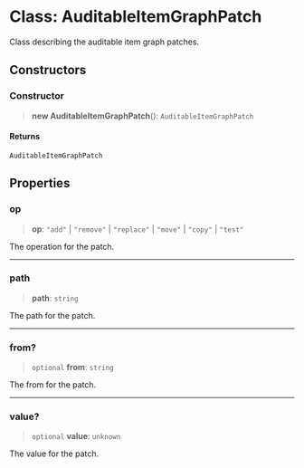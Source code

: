 # Class: AuditableItemGraphPatch

Class describing the auditable item graph patches.

## Constructors

### Constructor

> **new AuditableItemGraphPatch**(): `AuditableItemGraphPatch`

#### Returns

`AuditableItemGraphPatch`

## Properties

### op

> **op**: `"add"` \| `"remove"` \| `"replace"` \| `"move"` \| `"copy"` \| `"test"`

The operation for the patch.

***

### path

> **path**: `string`

The path for the patch.

***

### from?

> `optional` **from**: `string`

The from for the patch.

***

### value?

> `optional` **value**: `unknown`

The value for the patch.
